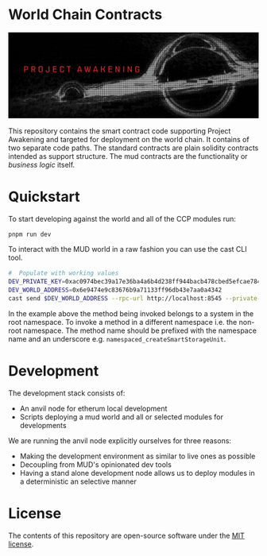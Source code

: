 # World Chain Contracts

![Project Awakening cover logo](./ProjectAwakeningCover.png)

This repository contains the smart contract code supporting Project Awakening and targeted for deployment on the world chain. It contains of two separate code paths. The standard contracts are plain solidity contracts intended as support structure. The mud contracts are the functionality or *business logic* itself. 

# Quickstart

To start developing against the world and all of the CCP modules run:

```
pnpm run dev
```

To interact with the MUD world in a raw fashion you can use the cast CLI tool.

```bash
#  Populate with working values
DEV_PRIVATE_KEY=0xac0974bec39a17e36ba4a6b4d238ff944bacb478cbed5efcae784d7bf4f2ff80
DEV_WORLD_ADDRESS=0x6e9474e9c83676b9a71133ff96db43e7aa0a4342
cast send $DEV_WORLD_ADDRESS --rpc-url http://localhost:8545 --private-key $DEV_PRIVATE_KEY  "createSmartStorageUnit(string,string)" "name" "description"
```

In the example above the method being invoked belongs to a system in the root namespace. To invoke a method in a different namespace i.e. the non-root namespace. The method name should be prefixed with the namespace name and an underscore e.g. `namespaced_createSmartStorageUnit`.

# Development

The development stack consists of:

- An anvil node for etherum local development
- Scripts deploying a mud world and all or selected modules for developments

We are running the anvil node explicitly ourselves for three reasons:

- Making the development environment as similar to live ones as possible
- Decoupling from MUD's opinionated dev tools
- Having a stand alone development node allows us to deploy modules in a deterministic an selective manner

# License 

The contents of this repository are open-source software under the [MIT license](./LICENSE).
